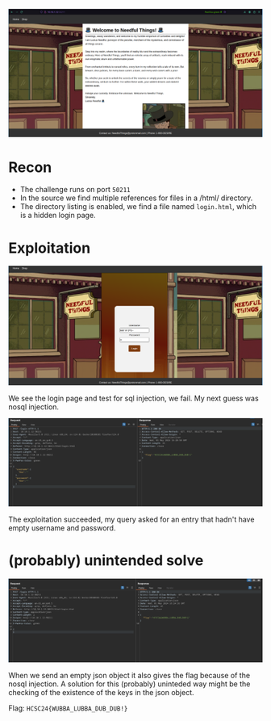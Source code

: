 ![](screenshots/page.png)

# Recon
- The challenge runs on port `50211`
- In the source we find multiple references for files in a /html/ directory.
- The directory listing is enabled, we find a file named `login.html`, which is a hidden login page.

# Exploitation
![](screenshots/login.png)

We see the login page and test for sql injection, we fail.
My next guess was nosql injection.

![](screenshots/exploit.png)

The exploitation succeeded, my query asked for an entry that hadn't have empty username and password.

# (probably) unintended solve
![](screenshots/empty.png)

When we send an empty json object it also gives the flag because of the nosql injection.
A solution for this (probably) uninteded way might be the checking of the existence of the keys in the json object.

Flag: `HCSC24{WUBBA_LUBBA_DUB_DUB!}`